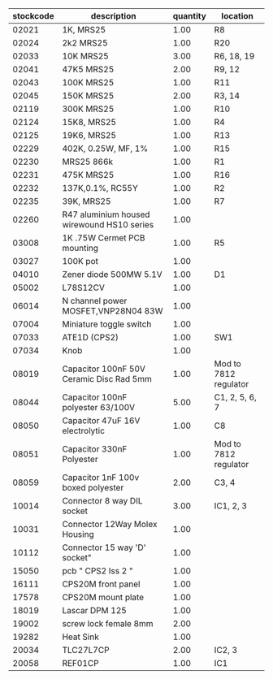 |stockcode|description|quantity|location|
|---------|-----------|--------|--------|
|02021|1K, MRS25|1.00|R8|
|02024|2k2 MRS25|1.00|R20|
|02033|10K MRS25|3.00|R6, 18, 19|
|02041|47K5 MRS25|2.00|R9, 12|
|02043|100K MRS25|1.00|R11|
|02045|150K MRS25|2.00|R3, 14|
|02119|300K MRS25|1.00|R10|
|02124|15K8, MRS25|1.00|R4|
|02125|19K6, MRS25|1.00|R13|
|02229|402K, 0.25W, MF, 1%|1.00|R15|
|02230|MRS25 866k|1.00|R1|
|02231|475K MRS25|1.00|R16|
|02232|137K,0.1%, RC55Y|1.00|R2|
|02235|39K, MRS25|1.00|R7|
|02260|R47 aluminium housed wirewound HS10 series|1.00||
|03008|1K .75W Cermet PCB mounting|1.00|R5|
|03027|100K pot|1.00||
|04010|Zener diode 500MW 5.1V|1.00|D1|
|05002|L78S12CV|1.00||
|06014|N channel power MOSFET,VNP28N04 83W|1.00||
|07004|Miniature toggle switch|1.00||
|07033|ATE1D (CPS2)|1.00|SW1|
|07034|Knob|1.00||
|08019|Capacitor 100nF 50V Ceramic Disc Rad 5mm|1.00|Mod to 7812 regulator|
|08044|Capacitor 100nF polyester 63/100V|5.00|C1, 2, 5, 6, 7|
|08050|Capacitor 47uF 16V electrolytic|1.00|C8|
|08051|Capacitor 330nF Polyester|1.00|Mod to 7812 regulator|
|08059|Capacitor 1nF 100v boxed polyester|2.00|C3, 4|
|10014|Connector 8 way DIL socket|3.00|IC1, 2, 3|
|10031|Connector 12Way Molex Housing|1.00||
|10112|Connector 15 way 'D' socket"|1.00||
|15050|pcb  " CPS2 Iss 2 "|1.00||
|16111|CPS20M front panel|1.00||
|17578|CPS20M mount plate|1.00||
|18019|Lascar DPM 125|1.00||
|19002|screw lock female 8mm|2.00||
|19282|Heat Sink|1.00||
|20034|TLC27L7CP|2.00|IC2, 3|
|20058|REF01CP|1.00|IC1|
